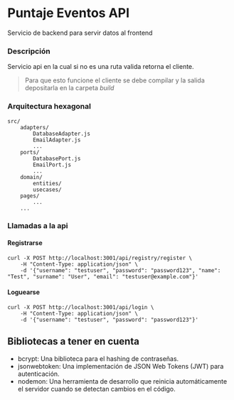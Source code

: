 # Puntaje Eventos API
Servicio de backend para servir datos al frontend

### Descripción
Servicio api en la cual si no es una ruta valida retorna el cliente.
> Para que esto funcione el cliente se debe compilar y la salida depositarla en la carpeta *build*

### Arquitectura hexagonal

```
src/
    adapters/
        DatabaseAdapter.js
        EmailAdapter.js
        ...
    ports/
        DatabasePort.js
        EmailPort.js
        ...
    domain/
        entities/
        usecases/
    pages/
        ...
    ...
```

### Llamadas a la api

#### Registrarse
```
curl -X POST http://localhost:3001/api/registry/register \
    -H "Content-Type: application/json" \
    -d '{"username": "testuser", "password": "password123", "name": "Test", "surname": "User", "email": "testuser@example.com"}'
```

#### Loguearse
```
curl -X POST http://localhost:3001/api/login \
    -H "Content-Type: application/json" \
    -d '{"username": "testuser", "password": "password123"}'
```

## Bibliotecas a tener en cuenta
- bcrypt: Una biblioteca para el hashing de contraseñas.
- jsonwebtoken: Una implementación de JSON Web Tokens (JWT) para autenticación.
- nodemon: Una herramienta de desarrollo que reinicia automáticamente el servidor cuando se detectan cambios en el código.
